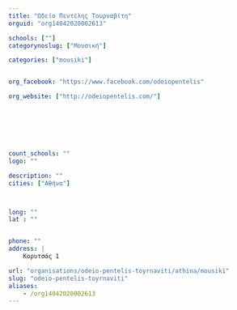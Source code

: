 ```yaml
---
title: "Ωδείο Πεντέλης Τουρναβίτη"
orguid: "org14042020002613"

schools: [""]
categorynoslug: ["Μουσική"]

categories: ["mousiki"]


org_facebook: "https://www.facebook.com/odeiopentelis"

org_website: ["http://odeiopentelis.com/"]







count_schools: ""
logo: ""

description: ""
cities: ["Αθήνα"]



long: ""
lat : ""


phone: ""
address: |
    Κορυτσάς 1

url: "organisations/odeio-pentelis-toyrnaviti/athina/mousiki"
slug: "odeio-pentelis-toyrnaviti"
aliases:
    - /org14042020002613
---
```



